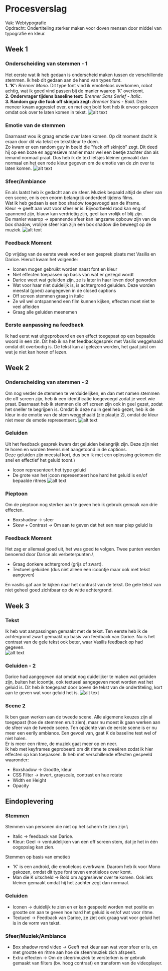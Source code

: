 # Procesverslag

Vak: Webtypografie\
Opdracht: Ondertiteling sterker maken voor doven mensen door middel van typografie en kleur.

## Week 1

### Onderscheiding van stemmen - 1
Het eerste wat ik heb gedaan is onderscheid maken tussen de verschillende stemmen. Ik heb dit gedaan aan de hand van types font.\
**1. 'K':** *Brenner Mono*. Dit type font vind ik emotieloos overkomen, robot achtig, wat ik goed vind passen bij de manier waarop 'K' overkomt.\
**2. Ondervrager tijdens baseline test:** *Brenner Sans Serief - Italic*.\
**3. Random guy die fuck off skinjob zegt:** *Brenner Sans - Bold*. Deze meneer kwam aggresief over, en met een bold font heb ik ervoor gekozen omdat ook over te laten komen in tekst.
![alt text](https://github.com/hulsts002/web-typography-20-21/blob/main/images/image01.png "Stemmen")

### Emotie van de stemmen
Daarnaast wou ik graag emotie over laten komen. Op dit moment dacht ik eraan door dit via tekst en tekstkleur te doen.\
Zo kwam er een random guy in beeld die "fuck off skinjob" zegt. Dit deed hij op een boze en aggresieve manier maar wel een beetje zachter dan als iemand normaal praat. Dus heb ik de text ietsjes kleiner gemaakt dan normaal en het een rode kleur gegeven om de emotie van de zin over te laten komen.
![alt text](https://github.com/hulsts002/web-typography-20-21/blob/main/images/image02.png "Emotie")

### Sfeer/Ambiance
En als laatst heb ik gedacht aan de sfeer. Muziek bepaald altijd de sfeer van een scene, en is een enorm belangrijk onderdeel tijdens films.\
Wat ik heb gedaan is een box shadow toegevoegd aan de iframe.\
Kleur -> geeft aan wat voor sfeer er is. Bijvoorbeeld rood kan eng of spannend zijn, blauw kan verdrietig zijn, geel kan vrolijk of blij zijn.\
De manier waarop -> spannende sfeer kan langzame opbouw zijn van de box shadow, vrolijke sfeer kan zijn een box shadow die beweegt op de muziek.
![alt text](https://github.com/hulsts002/web-typography-20-21/blob/main/images/image03.png "Sfeer/Ambiance")

### Feedback Moment
Op vrijdag van de eerste week vond er een gesprek plaats met Vasilis en Darice.
Hieruit kwam het volgende:
- Iconen mogen gebruikt worden naast font en kleur
- Niet effecten toepassen op basis van wat er gezegd wordt
- Darice weet wat geluiden zijn, ze is later in haar leven doof geworden
- Wat voor haar niet duidelijk is, is achtergrond geluiden. Deze worden meestal (goed) aangegeven in de closed captions
- Off screen stemmen graag in italic
- Ze wil wel ontspannend een film kunnen kijken, effecten moet niet te veel afleiden
- Graag alle geluiden meenemen

### Eerste aanpassing na feedback
Ik had eerst wat uitgeprobeerd en een effect toegepast op een bepaalde woord in een zin. Dit heb ik na het feedbackgesprek met Vasilis weggehaald omdat
dit overbodig is. De tekst kan al gelezen worden, het gaat juist om wat je niet kan horen of lezen.


## Week 2
### Onderscheiding van stemmen - 2
Om nog verder de stemmen te verduidelijken, en dan met namen stemmen die off screen zijn, heb ik een identificatie toegevoegd zodat je weet wie praat.
Daarnaast heb ik stemmen die off screen zijn ook in geel gezet, zodat het sneller te begrijpen is. Omdat ik deze nu in geel heb gezet, heb ik de kleur in de emotie van de stem weggehaald (zie plaatje 2), omdat de kleur niet meer de emotie representeert.
![alt text](https://github.com/hulsts002/web-typography-20-21/blob/main/images/image04.png "Stemmen")

### Geluiden
Uit het feedback gesprek kwam dat geluiden belangrijk zijn. Deze zijn niet te horen en worden tevens niet aangetoond in de captions.\
Deze geluiden zijn meestal kort, dus ben ik met een oplossing gekomen die snel en effectief het geluid toont.\
- Icoon representeert het type geluid
- De grote van het icoon representeert hoe hard het geluid is en/of bepaalde ritmes
![alt text](https://github.com/hulsts002/web-typography-20-21/blob/main/images/image05.png "Geluiden")

### Pieptoon
Om de pieptoon nog sterker aan te geven heb ik gebruik gemaak van drie effecten.
- Boxshadow -> sfeer
- Skew + Contrast -> Om aan te geven dat het een naar piep geluid is

### Feedback Moment
Het zag er allemaal goed uit, het was goed te volgen. Twee punten werden benoemd door Darice als verbeterpunten.\
- Graag donkere achtergrond (grijs of zwart).
- Textueel geluiden (dus niet alleen een icoontje maar ook met tekst aangeven)

En vasilis gaf aan te kijken naar het contrast van de tekst. De gele tekst van niet geheel goed zichtbaar op de witte achtergrond.


## Week 3
### Tekst
Ik heb wat aanpassingen gemaakt met de tekst. Ten eerste heb ik de achtergrond zwart gemaakt op basis van feedback van Darice. Nu is het contrast van de gele tekst ook beter, waar Vasilis feedback op had gegeven.\
![alt text](https://github.com/hulsts002/web-typography-20-21/blob/main/images/image06.png "Tekst")

### Geluiden - 2
Darice had aangegeven dat omdat nog duidelijker te maken wat geluiden zijn, buiten het icoontje, ook textueel aangegeven moet worden wat het geluid is.
Dit heb ik toegepast door boven de tekst van de ondertiteling, kort aan te geven wat voor geluid het is.
![alt text](https://github.com/hulsts002/web-typography-20-21/blob/main/images/image07.png "Textueel geluid")

### Scene 2
Ik ben gaan werken aan de tweede scene. Alle algemene keuzes zijn al toegepast (hoe de stemmen eruit zien), maar nu moest ik gaan werken aan de sfeer van de tweede scene. Ten opzichte van de eerste scene is er nu meer een eerily ambiance. Een gevoel van, gaat K de baseline test wel of niet halen. \
Er is meer een ritme, de muziek gaat meer op en neer.\
Ik heb met keyframes geprobeerd om dit ritme te creeëren zodat ik hier effecten op kan toepassen. Ik heb met verschillende effecten gespeeld waaronder:
- Boxshadow -> Grootte, kleur
- CSS Filter -> invert, grayscale, contrast en hue rotate
- Width en Height
- Opacity


## Eindoplevering

### Stemmen
Stemmen van personen die niet op het scherm te zien zijn:\
- Italic -> feedback van Darice.
- Kleur: Geel -> verduidelijken van een off screen stem, dat je het in één oogopslag kan zien.

Stemmen op basis van emotie:\
- 'K' is een android, die emotieloos overkwam. Daarom heb ik voor Mono gekozen, omdat dit type font teven emotieloos over komt.
- Man die K uitscheld -> Bold om aggresiever over te komen. Ook iets kleiner gemaakt omdat hij het zachter zegt dan normaal.

### Geluiden
- Iconen -> duidelijk te zien en er kan gespeeld worden met positie en grootte om aan te geven hoe hard het geluid is en/of wat voor ritme.
- Textueel -> Feedback van Darice, ze ziet ook graag wat voor geluid het is in de vorm van tekst.

### Sfeer/Muziek/Ambiance
- Box shadow rond video -> Geeft met kleur aan wat voor sfeer er is, en met grootte en ritme aan hoe de sfeer/muziek zich afspeelt.
- Extra effecten -> Om de sfeer/muziek te versterken is er gebruik gemaakt van filters (bv. hoog contrast) en transform van de videoplayer.











